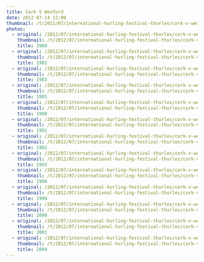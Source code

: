```yaml
---
title: Cork V Wexford
date: 2012-07-14 12:00
thumbnail: /t/2012/07/international-hurling-festival-thurles/cork-v-wexford/1980.jpg
photos:
  - original: /2012/07/international-hurling-festival-thurles/cork-v-wexford/1980.jpg
    thumbnail: /t/2012/07/international-hurling-festival-thurles/cork-v-wexford/1980.jpg
    title: 1980
  - original: /2012/07/international-hurling-festival-thurles/cork-v-wexford/1982.jpg
    thumbnail: /t/2012/07/international-hurling-festival-thurles/cork-v-wexford/1982.jpg
    title: 1982
  - original: /2012/07/international-hurling-festival-thurles/cork-v-wexford/1983.jpg
    thumbnail: /t/2012/07/international-hurling-festival-thurles/cork-v-wexford/1983.jpg
    title: 1983
  - original: /2012/07/international-hurling-festival-thurles/cork-v-wexford/1985.jpg
    thumbnail: /t/2012/07/international-hurling-festival-thurles/cork-v-wexford/1985.jpg
    title: 1985
  - original: /2012/07/international-hurling-festival-thurles/cork-v-wexford/1990.jpg
    thumbnail: /t/2012/07/international-hurling-festival-thurles/cork-v-wexford/1990.jpg
    title: 1990
  - original: /2012/07/international-hurling-festival-thurles/cork-v-wexford/1991.jpg
    thumbnail: /t/2012/07/international-hurling-festival-thurles/cork-v-wexford/1991.jpg
    title: 1991
  - original: /2012/07/international-hurling-festival-thurles/cork-v-wexford/1992.jpg
    thumbnail: /t/2012/07/international-hurling-festival-thurles/cork-v-wexford/1992.jpg
    title: 1992
  - original: /2012/07/international-hurling-festival-thurles/cork-v-wexford/1993.jpg
    thumbnail: /t/2012/07/international-hurling-festival-thurles/cork-v-wexford/1993.jpg
    title: 1993
  - original: /2012/07/international-hurling-festival-thurles/cork-v-wexford/1998.jpg
    thumbnail: /t/2012/07/international-hurling-festival-thurles/cork-v-wexford/1998.jpg
    title: 1998
  - original: /2012/07/international-hurling-festival-thurles/cork-v-wexford/1999.jpg
    thumbnail: /t/2012/07/international-hurling-festival-thurles/cork-v-wexford/1999.jpg
    title: 1999
  - original: /2012/07/international-hurling-festival-thurles/cork-v-wexford/2000.jpg
    thumbnail: /t/2012/07/international-hurling-festival-thurles/cork-v-wexford/2000.jpg
    title: 2000
  - original: /2012/07/international-hurling-festival-thurles/cork-v-wexford/2001.jpg
    thumbnail: /t/2012/07/international-hurling-festival-thurles/cork-v-wexford/2001.jpg
    title: 2001
  - original: /2012/07/international-hurling-festival-thurles/cork-v-wexford/2004.jpg
    thumbnail: /t/2012/07/international-hurling-festival-thurles/cork-v-wexford/2004.jpg
    title: 2004
---
```

